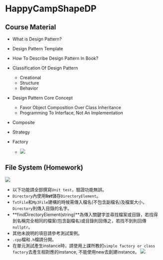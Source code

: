 # HappyCampShapeDP
## Course Material
* What is Design Pattern?
* Design Pattern Template
* How To Describe Design Pattern In Book?
* Classification Of Design Pattern
  - Creational
  - Structure
  - Behavior
* Design Pattern Core Concept
  - Favor Object Composition Over Class Inheritance
  - Programming To Interface, Not An Implementation
* Composite
* Strategy
* Factory

  - ![](https://i.imgur.com/j1PbdmS.png)


## File System (Homework)

![](https://i.imgur.com/StRCrap.jpg)
* 以下功能請全部撰寫`Unit test`，驗證功能無誤。
* `Directory`內使用**list**儲存`DirectoryElement`。
* `TxtFile`和`Mp3File`建構的時候需傳入檔名(不包含副檔名)及檔案大小，`Directory`則傳入目錄的名字。 
* **findDirectoryElement(string)**為傳入關鍵字並尋找檔案或目錄，若找得到名稱完全相同的檔案(包含副檔名)或目錄則回傳之，若找不到則回傳`nullptr`。 
* 其他未說明的項目請參考測試案例。 
* `.cpp`檔和`.h`檔請分開。
* 在單元測試產生instance時，請使用上課所教的`simple factory or class factory`去產生相對應的instance, 不能使用new去創建instance。
![](https://i.imgur.com/4EbDRvN.png)
